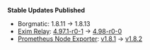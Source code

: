 **Stable Updates Published**

* Borgmatic: 1.8.11 -> 1.8.13
* [Exim Relay](https://github.com/devture/exim-relay): [4.97.1-r0-1](https://github.com/devture/exim-relay/releases/tag/4.97.1-r0-1) -> [4.98-r0-0](https://github.com/devture/exim-relay/releases/tag/4.98-r0-0)
* [Prometheus Node Exporter](https://github.com/prometheus/node_exporter): [v1.8.1](https://github.com/prometheus/node_exporter/releases/tag/v1.8.1) -> [v1.8.2](https://github.com/prometheus/node_exporter/releases/tag/v1.8.2)
